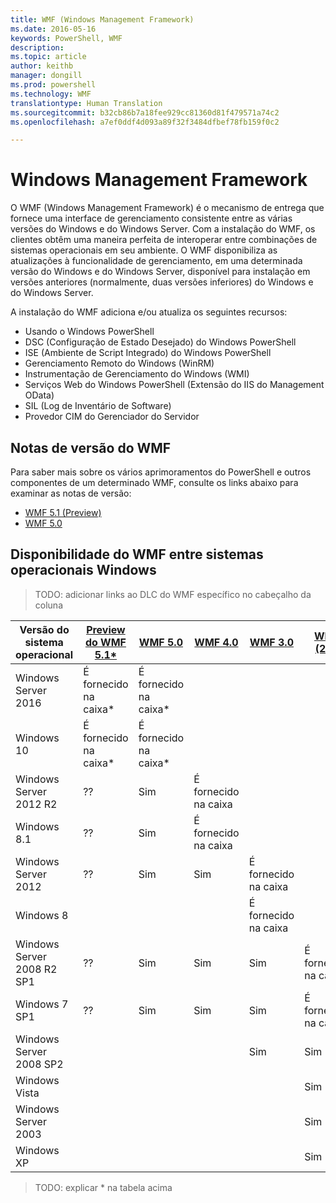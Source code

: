 ```yaml
---
title: WMF (Windows Management Framework)
ms.date: 2016-05-16
keywords: PowerShell, WMF
description: 
ms.topic: article
author: keithb
manager: dongill
ms.prod: powershell
ms.technology: WMF
translationtype: Human Translation
ms.sourcegitcommit: b32cb86b7a18fee929cc81360d81f479571a74c2
ms.openlocfilehash: a7ef0ddf4d093a89f32f3484dfbef78fb159f0c2

---
```


# Windows Management Framework

O WMF (Windows Management Framework) é o mecanismo de entrega que fornece uma interface de gerenciamento consistente entre as várias versões do Windows e do Windows Server.
Com a instalação do WMF, os clientes obtêm uma maneira perfeita de interoperar entre combinações de sistemas operacionais em seu ambiente.
O WMF disponibiliza as atualizações à funcionalidade de gerenciamento, em uma determinada versão do Windows e do Windows Server, disponível para instalação em versões anteriores (normalmente, duas versões inferiores) do Windows e do Windows Server.

A instalação do WMF adiciona e/ou atualiza os seguintes recursos:

- Usando o Windows PowerShell
- DSC (Configuração de Estado Desejado) do Windows PowerShell
- ISE (Ambiente de Script Integrado) do Windows PowerShell
- Gerenciamento Remoto do Windows (WinRM)
- Instrumentação de Gerenciamento do Windows (WMI)
- Serviços Web do Windows PowerShell (Extensão do IIS do Management OData)
- SIL (Log de Inventário de Software)
- Provedor CIM do Gerenciador do Servidor

## Notas de versão do WMF
Para saber mais sobre os vários aprimoramentos do PowerShell e outros componentes de um determinado WMF, consulte os links abaixo para examinar as notas de versão:


- [WMF 5.1 (Preview)](5.1/release-notes.md)
- [WMF 5.0](5.0/releasenotes.md)


## Disponibilidade do WMF entre sistemas operacionais Windows

>TODO: adicionar links ao DLC do WMF específico no cabeçalho da coluna

| Versão do sistema operacional | [Preview do WMF 5.1*]() | [WMF 5.0]() | [WMF 4.0]() |  [WMF 3.0]() | [WMF (2.0)]() |
| ------------------------ | ----------- | ----------- | ----------- | ------------ |  ------------- |
| Windows Server 2016 | É fornecido na caixa* | É fornecido na caixa* |  |  |  |
| Windows 10 | É fornecido na caixa* | É fornecido na caixa*  | | | |  
| Windows Server 2012 R2| ?? | Sim | É fornecido na caixa |  |  |
| Windows 8.1 | ?? | Sim |  É fornecido na caixa |  |  |
| Windows Server 2012 | ?? | Sim | Sim |  É fornecido na caixa | |
| Windows 8 |  |  |  | É fornecido na caixa | |
| Windows Server 2008 R2 SP1 | ?? | Sim | Sim |  Sim| É fornecido na caixa |
| Windows 7 SP1  | ?? | Sim | Sim | Sim | É fornecido na caixa |
| Windows Server 2008 SP2 | | | | Sim | Sim |
| Windows Vista | | | | | Sim |
| Windows Server 2003| | | |  | Sim |
| Windows XP | | | |  | Sim |

>TODO: explicar * na tabela acima



<!--HONumber=Aug16_HO3-->



